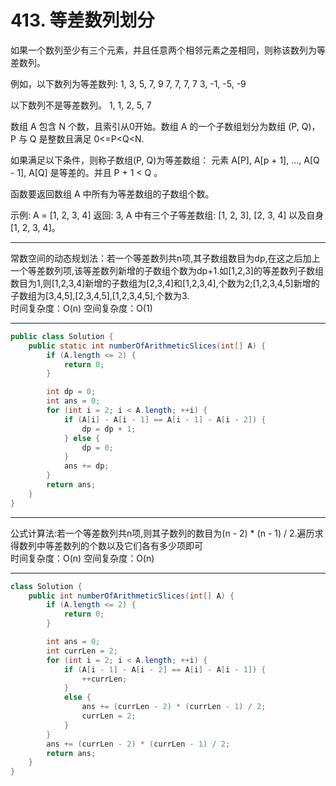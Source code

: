# 413. 等差数列划分

如果一个数列至少有三个元素，并且任意两个相邻元素之差相同，则称该数列为等差数列。

例如，以下数列为等差数列:
1, 3, 5, 7, 9
7, 7, 7, 7
3, -1, -5, -9

以下数列不是等差数列。
1, 1, 2, 5, 7

数组 A 包含 N 个数，且索引从0开始。数组 A 的一个子数组划分为数组 (P, Q)，P 与 Q 是整数且满足 0<=P<Q<N.

如果满足以下条件，则称子数组(P, Q)为等差数组：
元素 A[P], A[p + 1], ..., A[Q - 1], A[Q] 是等差的。并且 P + 1 < Q 。

函数要返回数组 A 中所有为等差数组的子数组个数。

示例:
A = [1, 2, 3, 4]
返回: 3, A 中有三个子等差数组: [1, 2, 3], [2, 3, 4] 以及自身 [1, 2, 3, 4]。

---

常数空间的动态规划法：若一个等差数列共n项,其子数组数目为dp,在这之后加上一个等差数列项,该等差数列新增的子数组个数为dp+1.如[1,2,3]的等差数列子数组数目为1,则[1,2,3,4]新增的子数组为[2,3,4]和[1,2,3,4],个数为2;[1,2,3,4,5]新增的子数组为[3,4,5],[2,3,4,5],[1,2,3,4,5],个数为3.  
时间复杂度：O(n) 空间复杂度：O(1)  

---

```java
public class Solution {
    public static int numberOfArithmeticSlices(int[] A) {
        if (A.length <= 2) {
            return 0;
        }

        int dp = 0;
        int ans = 0;
        for (int i = 2; i < A.length; ++i) {
            if (A[i] - A[i - 1] == A[i - 1] - A[i - 2]) {
                dp = dp + 1;
            } else {
                dp = 0;
            }
            ans += dp;
        }
        return ans;
    }
}
```

---

公式计算法:若一个等差数列共n项,则其子数列的数目为(n - 2) * (n - 1) / 2.遍历求得数列中等差数列的个数以及它们各有多少项即可  
时间复杂度：O(n) 空间复杂度：O(n)  

---

```java
class Solution {
    public int numberOfArithmeticSlices(int[] A) {
        if (A.length <= 2) {
            return 0;
        }

        int ans = 0;
        int currLen = 2;
        for (int i = 2; i < A.length; ++i) {
            if (A[i - 1] - A[i - 2] == A[i] - A[i - 1]) {
                ++currLen;
            }
            else {
                ans += (currLen - 2) * (currLen - 1) / 2;
                currLen = 2;
            }
        }
        ans += (currLen - 2) * (currLen - 1) / 2;
        return ans;
    }
}
```

